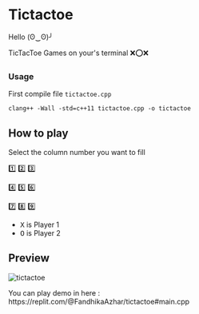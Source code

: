 # Tictactoe 

Hello (ʘ‿ʘ)╯

TicTacToe Games on your's terminal ❌⭕❌

<h3> Usage </h3>

First compile file `tictactoe.cpp`

```
clang++ -Wall -std=c++11 tictactoe.cpp -o tictactoe
```

## How to play

Select the column number you want to fill

1️⃣ 2️⃣ 3️⃣

4️⃣ 5️⃣ 6️⃣

7️⃣ 8️⃣ 9️⃣

- <kbd>X</kbd> is Player 1
- <kbd>O</kbd> is Player 2

## Preview

![tictactoe](https://user-images.githubusercontent.com/99522867/154369262-19501821-66a0-4c37-b4cc-cbcb42a8d44e.gif)

<p>You can play demo in here : https://replit.com/@FandhikaAzhar/tictactoe#main.cpp</p>
